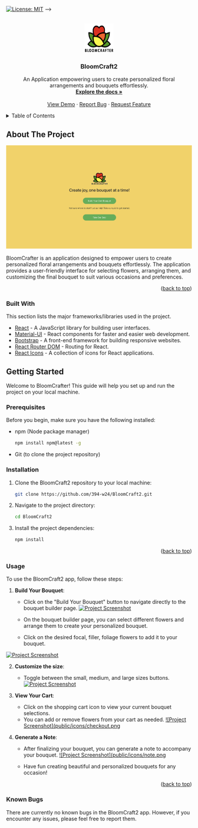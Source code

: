 <!-- PROJECT SHIELDS -->
[![License: MIT](https://img.shields.io/badge/License-MIT-yellow.svg)](https://opensource.org/licenses/MIT)
-->


<!-- PROJECT LOGO -->
<br />
<div align="center">
    <a href="https://github.com/394-w24/BloomCraft2/blob/main/public/icons/logo_2.png">
    <img src="public/icons/logo_2.png" alt="Logo" width="80" height="80">
  </a>
  <h3 align="center">BloomCraft2</h3>

  <p align="center">
    An Application empowering users to create personalized floral arrangements and bouquets effortlessly.
    <br />
    <a href="https://github.com/394-w24/BloomCraft2"><strong>Explore the docs »</strong></a>
    <br />
    <br />
    <a href="https://github.com/394-w24/BloomCraft2">View Demo</a>
    ·
    <a href="https://github.com/394-w24/BloomCraft2">Report Bug</a>
    ·
    <a href="https://github.com/394-w24/BloomCraft2">Request Feature</a>
  </p>
</div>


<!-- TABLE OF CONTENTS -->
<details>
  <summary>Table of Contents</summary>
  <ol>
    <li><a href="#about-the-project">About The Project</a></li>
    <li><a href="#getting-started">Getting Started</a></li>
    <li><a href="#usage">Usage</a></li>
  </ol>
</details>


<!-- ABOUT THE PROJECT -->
## About The Project

[![Project Screenshot](screenshot.png)](https://github.com/394-w24/BloomCraft2/blob/main/screenshot.png)

BloomCrafter is an application  designed to empower users to create personalized floral arrangements and bouquets effortlessly. The application provides a user-friendly interface for selecting flowers, arranging them, and customizing the final bouquet to suit various occasions and preferences.

<p align="right">(<a href="#readme-top">back to top</a>)</p>

### Built With

This section lists the major frameworks/libraries used in the project.

* [React](https://reactjs.org/) - A JavaScript library for building user interfaces.
* [Material-UI](https://mui.com/) - React components for faster and easier web development.
* [Bootstrap](https://getbootstrap.com/) - A front-end framework for building responsive websites.
* [React Router DOM](https://reactrouter.com/en/main) - Routing for React.
* [React Icons](https://react-icons.github.io/react-icons/) - A collection of icons for React applications.


<!-- GETTING STARTED -->
## Getting Started

Welcome to BloomCrafter! This guide will help you set up and run the project on your local machine.

### Prerequisites

Before you begin, make sure you have the following installed:

- npm (Node package manager)
  ```sh
  npm install npm@latest -g
  ```
- Git (to clone the project repository)

### Installation

1. Clone the BloomCraft2 repository to your local machine:
   ```sh
   git clone https://github.com/394-w24/BloomCraft2.git

2. Navigate to the project directory:
   ```sh
   cd BloomCraft2
3. Install the project dependencies:
   ```sh
   npm install
<p align="right">(<a href="#readme-top">back to top</a>)</p>

<!-- USAGE -->
### Usage

To use the BloomCraft2 app, follow these steps:

1. **Build Your Bouquet**:
   - Click on the "Build Your Bouquet" button to navigate directly to the bouquet builder page.
  [![Project Screenshot](public/icons/build_boquet.png)](https://github.com/394-w24/BloomCraft2/blob/main/public/icons/build_boquet.png)
   
   - On the bouquet builder page, you can select different flowers and arrange them to create your personalized bouquet.
   -  Click on the desired focal, filler, foliage flowers to add it to your bouquet.
  
[![Project Screenshot](public/icons/focal_filler.png)](https://github.com/394-w24/BloomCraft2/blob/main/public/icons/focal_filler.png)

2. **Customize the size**:
   - Toggle between the small, medium, and large sizes buttons.
[![Project Screenshot](public/icons/size.png)](https://github.com/394-w24/BloomCraft2/blob/main/public/icons/size.png)

3. **View Your Cart**:
   - Click on the shopping cart icon to view your current bouquet selections.
   - You can add or remove flowers from your cart as needed.
[![Project Screenshot](public/icons/checkout.png](https://github.com/394-w24/BloomCraft2/blob/main/public/icons/checkout.png)  
    

4. **Generate a Note**:
   - After finalizing your bouquet, you can generate a note to accompany your bouquet.
[![Project Screenshot](public/icons/note.png](https://github.com/394-w24/BloomCraft2/blob/main/public/icons/note.png) 

   - Have fun creating beautiful and personalized bouquets for any occasion!

<p align="right">(<a href="#readme-top">back to top</a>)</p>

<!-- KNOWN BUGS -->
### Known Bugs

There are currently no known bugs in the BloomCraft2 app. However, if you encounter any issues, please feel free to report them.

   


